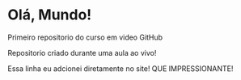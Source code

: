 # Olá, Mundo!
 Primeiro repositorio do curso em video GitHub

 
Repositorio criado durante uma aula ao vivo!

Essa linha eu adcionei diretamente no site! QUE IMPRESSIONANTE!
